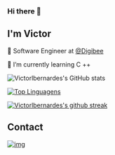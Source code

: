 

### Hi there 👋

<!--
**victorlbernardes/victorlbernardes** is a ✨ _special_ ✨ repository because its `README.md` (this file) appears on your GitHub profile.

Here are some ideas to get you started:

- 🔭 I’m currently working on ...
- 🌱 I’m currently learning ...
- 👯 I’m looking to collaborate on ...
- 🤔 I’m looking for help with ...
- 💬 Ask me about ...
- 📫 How to reach me: ...
- 😄 Pronouns: ...
- ⚡ Fun fact: ...
-->

## I'm Victor

🚀 Software Engineer at [@Digibee](https://www.digibee.com) 

📱 I’m currently learning C ++

![Victorlbernardes's GitHub stats](https://github-readme-stats.vercel.app/api?username=victorlbernardes&theme=github_dark)


[![Top Linguagens](https://github-readme-stats.vercel.app/api/top-langs/?username=victorlbernardes&theme=blue-green)](https://github.com/lvictorlbernardes/github-readme-stats)

[![Victorlbernardes's github streak](https://github-readme-streak-stats.herokuapp.com/?user=victorlbernardes&theme=blue-green)](https://github.com/victorlbernardes/github-readme-streak-stats)

## Contact

[![img](https://img.shields.io/badge/LinkedIn-0077B5?style=for-the-badge&logo=linkedin&logoColor=white)](https://www.linkedin.com/in/victor-luiz-bernardes-da-silva-36bb53a3/)

